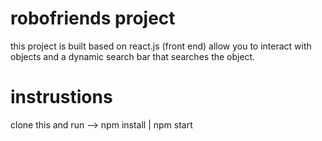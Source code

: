 # robofriends project

this project is built based on react.js (front end)
allow you to interact with objects and a dynamic search bar that searches the object.

# instrustions
clone this and 
run --> npm install | npm start
